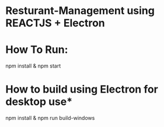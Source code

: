 
# Resturant-Management using REACTJS + Electron

# How To Run:

npm install &
npm start

# ****How to build using Electron for desktop use*****

npm install &
npm run build-windows
